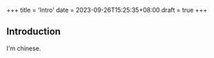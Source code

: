 +++
title = 'Intro'
date = 2023-09-26T15:25:35+08:00
draft = true
+++

## Introduction

I'm chinese.
